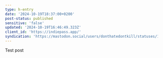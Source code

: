 ```yaml
---
type: h-entry
date: '2024-10-19T18:37:00+0200'
post-status: published
sensitive: 'false'
updated: '2024-10-19T16:46:49.323Z'
client_id: 'https://indiepass.app/'
syndication: 'https://mastodon.social/users/donthatedontkill/statuses/113335068559132391'
---
```

Test post
